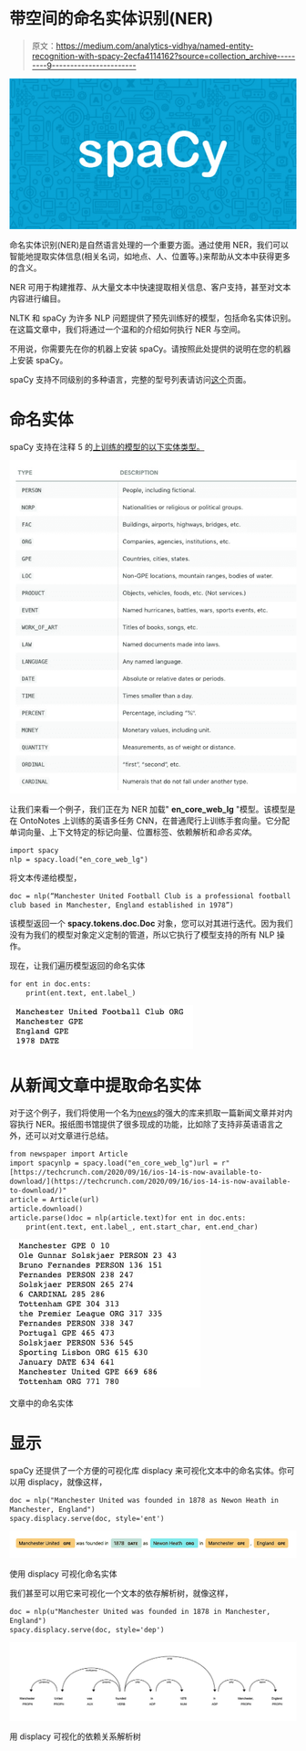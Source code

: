 # 带空间的命名实体识别(NER)

> 原文：<https://medium.com/analytics-vidhya/named-entity-recognition-with-spacy-2ecfa4114162?source=collection_archive---------9----------------------->

![](img/1227f96c2d91e8a8e410c2d568a445b1.png)

命名实体识别(NER)是自然语言处理的一个重要方面。通过使用 NER，我们可以智能地提取实体信息(相关名词，如地点、人、位置等。)来帮助从文本中获得更多的含义。

NER 可用于构建推荐、从大量文本中快速提取相关信息、客户支持，甚至对文本内容进行编目。

NLTK 和 spaCy 为许多 NLP 问题提供了预先训练好的模型，包括命名实体识别。在这篇文章中，我们将通过一个温和的介绍如何执行 NER 与空间。

不用说，你需要先在你的机器上安装 spaCy。请按照此处提供的说明在您的机器上安装 spaCy。

spaCy 支持不同级别的多种语言，完整的型号列表请访问[这个](https://spacy.io/usage/models)页面。

# **命名实体**

spaCy 支持在注释 5 的[上训练的模型的以下实体类型。](https://catalog.ldc.upenn.edu/LDC2013T19)

![](img/cacaad5fa76f3507e91b12a5f0a30e0d.png)

让我们来看一个例子，我们正在为 NER 加载" **en_core_web_lg** "模型。该模型是在 OntoNotes 上训练的英语多任务 CNN，在普通爬行上训练手套向量。它分配单词向量、上下文特定的标记向量、位置标签、依赖解析和*命名实体*。

```
import spacy
nlp = spacy.load("en_core_web_lg")
```

将文本传递给模型，

```
doc = nlp(“Manchester United Football Club is a professional football club based in Manchester, England established in 1978”)
```

该模型返回一个 **spacy.tokens.doc.Doc** 对象，您可以对其进行迭代。因为我们没有为我们的模型对象定义定制的管道，所以它执行了模型支持的所有 NLP 操作。

现在，让我们遍历模型返回的命名实体

```
for ent in doc.ents:
    print(ent.text, ent.label_)
```

![](img/1f0c06e4dfc42161e61e473e4e39732e.png)

# **从新闻文章中提取命名实体**

对于这个例子，我们将使用一个名为[news](https://github.com/codelucas/newspaper)的强大的库来抓取一篇新闻文章并对内容执行 NER。报纸图书馆提供了很多现成的功能，比如除了支持非英语语言之外，还可以对文章进行总结。

```
from newspaper import Article
import spacynlp = spacy.load("en_core_web_lg")url = r"[https://techcrunch.com/2020/09/16/ios-14-is-now-available-to-download/](https://techcrunch.com/2020/09/16/ios-14-is-now-available-to-download/)"
article = Article(url)
article.download()
article.parse()doc = nlp(article.text)for ent in doc.ents:
    print(ent.text, ent.label_, ent.start_char, ent.end_char)
```

![](img/9d2e53bb1c4191af9d85aecb293162c9.png)

文章中的命名实体

# **显示**

spaCy 还提供了一个方便的可视化库 displacy 来可视化文本中的命名实体。你可以用 displacy，就像这样，

```
doc = nlp("Manchester United was founded in 1878 as Newon Heath in Manchester, England")
spacy.displacy.serve(doc, style='ent')
```

![](img/54209949519fa6a4df02d4f3acd5006e.png)

使用 displacy 可视化命名实体

我们甚至可以用它来可视化一个文本的依存解析树，就像这样，

```
doc = nlp(u"Manchester United was founded in 1878 in Manchester, England")
spacy.displacy.serve(doc, style='dep')
```

![](img/1c931f4f62ed6b78d2cb8c5f0b1839c6.png)

用 displacy 可视化的依赖关系解析树